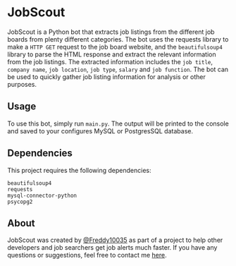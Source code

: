 # JobScout

JobScout is a Python bot that extracts job listings from the different job boards from plenty different categories. 
The bot uses the requests library to make a `HTTP GET` request to the job board website, and the `beautifulsoup4` library to parse the HTML response and extract the relevant information from the job listings.
The extracted information includes the `job title`, `company name`, `job location`, `job type`, `salary` and `job function`. The bot can be used to quickly gather job listing information for analysis or other purposes.
## Usage

To use this bot, simply run `main.py`. 
The output will be printed to the console and saved to your configures MySQL or PostgresSQL database.

## Dependencies

This project requires the following dependencies:

    beautifulsoup4
    requests
    mysql-connector-python
    psycopg2

## About

JobScout was created by [@Freddy10035](https://www.github.com/Freddy10035) as part of a project to help other developers and job searchers get job alerts much faster. 
If you have any questions or suggestions, feel free to contact me [here](mailto:flaughters@gmail.com).

 

